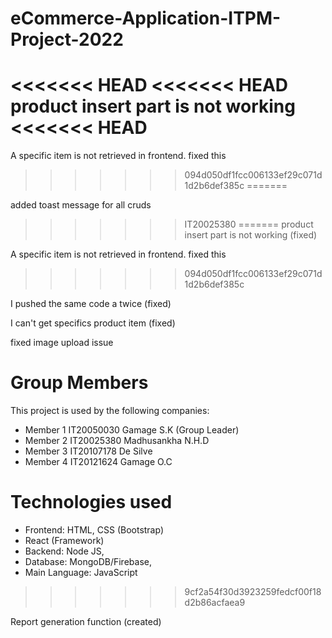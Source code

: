 # eCommerce-Application-ITPM-Project-2022

<<<<<<< HEAD
<<<<<<< HEAD
product insert part is not working
<<<<<<< HEAD
=======
A specific item is not retrieved in frontend.
fixed this
>>>>>>> 094d050df1fcc006133ef29c071d1d2b6def385c
=======

added toast message for all cruds
>>>>>>> IT20025380
=======
product insert part is not working (fixed)

A specific item is not retrieved in frontend.
fixed this
>>>>>>> 094d050df1fcc006133ef29c071d1d2b6def385c

I pushed the same code a twice (fixed)

I can't get specifics product item (fixed)

fixed image upload issue


# Group Members

This project is used by the following companies:

- Member 1 IT20050030 Gamage S.K (Group Leader)
- Member 2 IT20025380 Madhusankha N.H.D
- Member 3 IT20107178 De Silve
- Member 4 IT20121624 Gamage O.C

# Technologies used

- Frontend: HTML, CSS (Bootstrap)
- React (Framework)
- Backend: Node JS,
- Database: MongoDB/Firebase,
- Main Language: JavaScript
>>>>>>> 9cf2a54f30d3923259fedcf00f18d2b86acfaea9

Report generation function (created)

